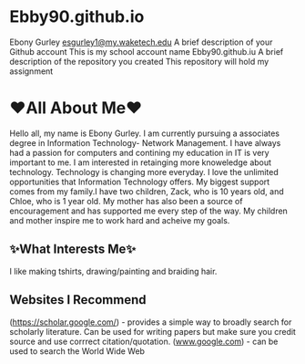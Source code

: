 # Ebby90.github.io
Ebony Gurley
esgurley1@my.waketech.edu
A brief description of your Github account This is my school account name Ebby90.github.iu
A brief description of the repository you created This repository will hold my assignment
# ❤️All About Me❤️
Hello all, my name is Ebony Gurley. I am currently pursuing a associates degree in Information Technology- Network Management. I have always had a passion for computers and contining my education in IT is very important to me. I am interested in retainging more knoweledge about technology. Technology is changing more everyday. I love the unlimited opportunities that Information Technology offers. My biggest support comes from my family.I have two children, Zack, who is 10 years old, and Chloe, who is 1 year old. My mother has also been a source of encouragement and has supported me every step of the way. My children and mother inspire me to work hard and acheive my goals.
## ✨What Interests Me✨
I like making tshirts, drawing/painting and braiding hair.
## Websites I Recommend
(https://scholar.google.com/) - provides a simple way to broadly search for scholarly literature. Can be used for writing papers but make sure you credit source and use corrrect citation/quotation.
(www.google.com) - can be used to search the World Wide Web
